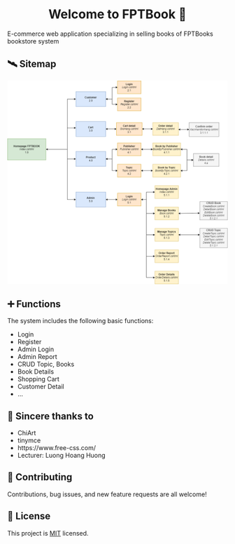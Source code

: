 <h1 align="center">Welcome to FPTBook  👋</h1>

E-commerce web application specializing in selling books of FPTBooks bookstore system
<br>

## 🛰 Sitemap


![alt text](WebBookStore/images/Sitemap.drawio.png)

## ➕ Functions


The system includes the following basic functions:
<br>
<ul>
        <li>Login</li>
        <li>Register</li>
        <li>Admin Login</li>
        <li>Admin Report</li>
        <li>CRUD Topic, Books</li>
        <li>Book Details</li>
        <li>Shopping Cart</li>
        <li>Customer Detail</li>
        <li>...</li>
</ul>

## 💚 Sincere thanks to

<ul>
        <li>ChiArt</li>
        <li>tinymce</li>
        <li>https://www.free-css.com/</li>
        <li>Lecturer: Luong Hoang Huong</li>
        
</ul>
  
## 🤝 Contributing

Contributions, bug issues, and new feature requests are all welcome!

## 📝 License

This project is <a href="https://github.com/zolmkoz/WebBookStore/blob/master/LICENSE">MIT</a> licensed.

